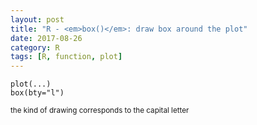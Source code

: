 ```yaml
---
layout: post
title: "R - <em>box()</em>: draw box around the plot"
date: 2017-08-26
category: R
tags: [R, function, plot]
---
```


```
plot(...)
box(bty="l")
```

<small> the kind of drawing corresponds to the capital letter </small>

